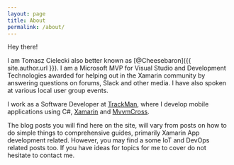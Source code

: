```yaml
---
layout: page
title: About
permalink: /about/
---
```


Hey there!

I am Tomasz Cielecki also better known as [@Cheesebaron]({{ site.author.url }}). I am a Microsoft MVP for Visual Studio and Development Technologies awarded for helping out in the Xamarin community by answering questions on forums, Slack and other media. I have also spoken at various local user group events.

I work as a Software Developer at [TrackMan](https://trackman.com), where I develop mobile applications using C#, [Xamarin](https://dotnet.microsoft.com/apps/xamarin) and [MvvmCross](https://mvvmcross.com).

The blog posts you will find here on the site, will vary from posts on how to do simple things to comprehensive guides, primarily Xamarin App development related. However, you may find a some IoT and DevOps related posts too. If you have ideas for topics for me to cover do not hesitate to contact me.